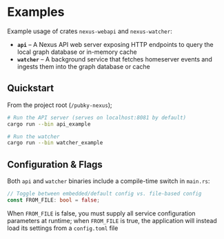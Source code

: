 # Examples

Example usage of crates `nexus-webapi` and `nexus-watcher`:

- **`api`** – A Nexus API web server exposing HTTP endpoints to query the local graph database or in-memory cache
- **`watcher`** – A background service that fetches homeserver events and ingests them into the graph database or cache

## Quickstart

From the project root (`/pubky-nexus`);

```bash
# Run the API server (serves on localhost:8081 by default)
cargo run --bin api_example

# Run the watcher
cargo run --bin watcher_example
```

## Configuration & Flags

Both `api` and `watcher` binaries include a compile-time switch in `main.rs`:

```rust
// Toggle between embedded/default config vs. file-based config
const FROM_FILE: bool = false;
```

When `FROM_FILE` is false, you must supply all service configuration parameters at runtime; when `FROM_FILE` is true, the application will instead load its settings from a `config.toml` file
